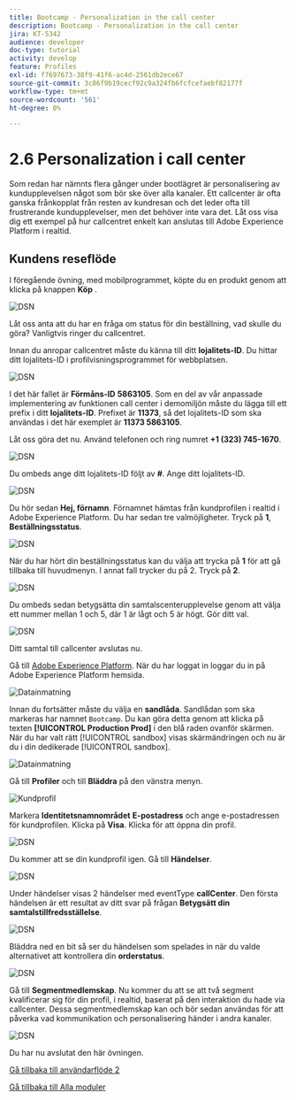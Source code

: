 ```yaml
---
title: Bootcamp - Personalization in the call center
description: Bootcamp - Personalization in the call center
jira: KT-5342
audience: developer
doc-type: tutorial
activity: develop
feature: Profiles
exl-id: f7697673-38f9-41f6-ac4d-2561db2ece67
source-git-commit: 3c86f9b19cecf92c9a324fb6fcfcefaebf82177f
workflow-type: tm+mt
source-wordcount: '561'
ht-degree: 0%

---
```


# 2.6 Personalization i call center

Som redan har nämnts flera gånger under bootlägret är personalisering av kundupplevelsen något som bör ske över alla kanaler. Ett callcenter är ofta ganska frånkopplat från resten av kundresan och det leder ofta till frustrerande kundupplevelser, men det behöver inte vara det. Låt oss visa dig ett exempel på hur callcentret enkelt kan anslutas till Adobe Experience Platform i realtid.

## Kundens reseflöde

I föregående övning, med mobilprogrammet, köpte du en produkt genom att klicka på knappen **Köp** .

![DSN](./images/app20.png)

Låt oss anta att du har en fråga om status för din beställning, vad skulle du göra? Vanligtvis ringer du callcentret.

Innan du anropar callcentret måste du känna till ditt **lojalitets-ID**. Du hittar ditt lojalitets-ID i profilvisningsprogrammet för webbplatsen.

![DSN](./images/cc1.png)

I det här fallet är **Förmåns-ID** **5863105**. Som en del av vår anpassade implementering av funktionen call center i demomiljön måste du lägga till ett prefix i ditt **lojalitets-ID**. Prefixet är **11373**, så det lojalitets-ID som ska användas i det här exemplet är **11373 5863105**.

Låt oss göra det nu. Använd telefonen och ring numret **+1 (323) 745-1670**.

![DSN](./images/cc2.png)

Du ombeds ange ditt lojalitets-ID följt av **#**. Ange ditt lojalitets-ID.

![DSN](./images/cc3.png)

Du hör sedan **Hej, förnamn**. Förnamnet hämtas från kundprofilen i realtid i Adobe Experience Platform. Du har sedan tre valmöjligheter. Tryck på **1**, **Beställningsstatus**.

![DSN](./images/cc4.png)

När du har hört din beställningsstatus kan du välja att trycka på **1** för att gå tillbaka till huvudmenyn. I annat fall trycker du på 2. Tryck på **2**.

![DSN](./images/cc5.png)

Du ombeds sedan betygsätta din samtalscenterupplevelse genom att välja ett nummer mellan 1 och 5, där 1 är lågt och 5 är högt. Gör ditt val.

![DSN](./images/cc6.png)

Ditt samtal till callcenter avslutas nu.

Gå till [Adobe Experience Platform](https://experience.adobe.com/platform). När du har loggat in loggar du in på Adobe Experience Platform hemsida.

![Datainmatning](./images/home.png)

Innan du fortsätter måste du välja en **sandlåda**. Sandlådan som ska markeras har namnet ``Bootcamp``. Du kan göra detta genom att klicka på texten **[!UICONTROL Production Prod]** i den blå raden ovanför skärmen. När du har valt rätt [!UICONTROL sandbox] visas skärmändringen och nu är du i din dedikerade [!UICONTROL sandbox].

![Datainmatning](./images/sb1.png)

Gå till **Profiler** och till **Bläddra** på den vänstra menyn.

![Kundprofil](./images/homemenu.png)

Markera **Identitetsnamnområdet** **E-postadress** och ange e-postadressen för kundprofilen. Klicka på **Visa**. Klicka för att öppna din profil.

![DSN](./images/cc7.png)

Du kommer att se din kundprofil igen. Gå till **Händelser**.

![DSN](./images/cc8.png)

Under händelser visas 2 händelser med eventType **callCenter**. Den första händelsen är ett resultat av ditt svar på frågan **Betygsätt din samtalstillfredsställelse**.

![DSN](./images/cc9.png)

Bläddra ned en bit så ser du händelsen som spelades in när du valde alternativet att kontrollera din **orderstatus**.

![DSN](./images/cc10.png)

Gå till **Segmentmedlemskap**. Nu kommer du att se att två segment kvalificerar sig för din profil, i realtid, baserat på den interaktion du hade via callcenter. Dessa segmentmedlemskap kan och bör sedan användas för att påverka vad kommunikation och personalisering händer i andra kanaler.

![DSN](./images/cc11.png)

Du har nu avslutat den här övningen.

[Gå tillbaka till användarflöde 2](./uc2.md)

[Gå tillbaka till Alla moduler](../../overview.md)
